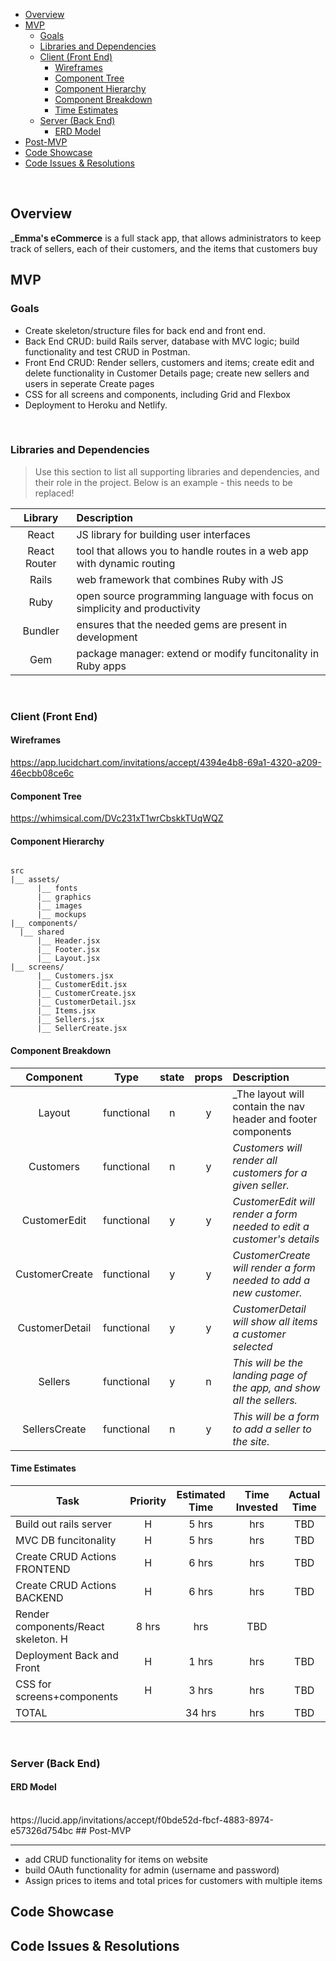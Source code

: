 

- [Overview](#overview)
- [MVP](#mvp)
  - [Goals](#goals)
  - [Libraries and Dependencies](#libraries-and-dependencies)
  - [Client (Front End)](#client-front-end)
    - [Wireframes](#wireframes)
    - [Component Tree](#component-tree)
    - [Component Hierarchy](#component-hierarchy)
    - [Component Breakdown](#component-breakdown)
    - [Time Estimates](#time-estimates)
  - [Server (Back End)](#server-back-end)
    - [ERD Model](#erd-model)
- [Post-MVP](#post-mvp)
- [Code Showcase](#code-showcase)
- [Code Issues & Resolutions](#code-issues--resolutions)

<br>

## Overview

_**Emma's eCommerce** is a full stack app, that allows administrators to keep track of sellers, each of their customers, and the items that customers buy


## MVP



### Goals

- Create skeleton/structure files for back end and front end.
- Back End CRUD: build Rails server, database with MVC logic; build functionality and test CRUD in Postman.
- Front End CRUD: Render sellers, customers and items; create edit and delete functionality in Customer Details page; create new sellers and users in seperate Create pages
- CSS for all screens and components, including Grid and Flexbox
- Deployment to Heroku and Netlify.
<br>

### Libraries and Dependencies

> Use this section to list all supporting libraries and dependencies, and their role in the project. Below is an example - this needs to be replaced!

|     Library      | Description                                                               |
| :--------------: | :------------------------------------------------------------------------ |
|      React       | JS library for building user interfaces                                   |
|   React Router   | tool that allows you to handle routes in a web app with dynamic routing   |
|     Rails        | web framework that combines Ruby with JS                                  |
|     Ruby         | open source programming language with focus on simplicity and productivity|
|     Bundler      | ensures that the needed gems are present in development                   |
|     Gem          | package manager: extend or modify funcitonality in Ruby apps              |



<br>

### Client (Front End)

#### Wireframes

https://app.lucidchart.com/invitations/accept/4394e4b8-69a1-4320-a209-46ecbb08ce6c

#### Component Tree

https://whimsical.com/DVc231xT1wrCbskkTUqWQZ
#### Component Hierarchy

 

``` structure

src
|__ assets/
      |__ fonts
      |__ graphics
      |__ images
      |__ mockups
|__ components/
  |__ shared
      |__ Header.jsx
      |__ Footer.jsx
      |__ Layout.jsx
|__ screens/
      |__ Customers.jsx
      |__ CustomerEdit.jsx
      |__ CustomerCreate.jsx
      |__ CustomerDetail.jsx
      |__ Items.jsx
      |__ Sellers.jsx
      |__ SellerCreate.jsx

```

#### Component Breakdown


|     Component      |    Type    | state | props | Description                                                            |
|    :----------:    | :--------: | :---: | :---: | :---------------------------------------------------------------       |
|    Layout          | functional |   n   |   y   | _The layout will contain the nav header and footer components          |
|   Customers        | functional |   n   |   y   | _Customers will render all customers for a given seller._              |
|   CustomerEdit     | functional |   y   |   y   | _CustomerEdit will render a form needed to edit a customer's details_  |
|   CustomerCreate   | functional |   y   |   y   | _CustomerCreate will render a form needed to add a new customer._      |
|   CustomerDetail   | functional |   y   |   y   | _CustomerDetail will show all items a customer selected_               |
|   Sellers          | functional |   y   |   n   | _This will be the landing page of the app, and show all the sellers._  |
|   SellersCreate    | functional |   n   |   y   | _This will be a form to add a seller to the site._                     |


#### Time Estimates


| Task                        | Priority           | Estimated Time | Time Invested | Actual Time |
| --------------------------- | :----------------: | :------------: | :-----------: | :---------: |
| Build out rails server      |         H          |     5 hrs      |       hrs     |     TBD     |
| MVC DB funcitonality        |         H          |     5 hrs      |       hrs     |     TBD     |
| Create CRUD Actions FRONTEND|         H          |     6 hrs      |       hrs     |     TBD     |
| Create CRUD Actions BACKEND |         H          |     6 hrs      |       hrs     |     TBD     |
|Render components/React skeleton.      H          |     8 hrs      |       hrs     |     TBD     |
| Deployment Back and Front   |         H          |     1 hrs      |       hrs     |     TBD     |
| CSS for screens+components  |         H          |     3 hrs      |       hrs     |     TBD     |
| TOTAL                       |                    |     34 hrs     |       hrs     |     TBD     |


<br>

### Server (Back End)

#### ERD Model


<br>
https://lucid.app/invitations/accept/f0bde52d-fbcf-4883-8974-e57326d754bc
## Post-MVP


***
- add CRUD functionality for items on website
- build OAuth functionality for admin (username and password)
- Assign prices to items and total prices for customers with multiple items



## Code Showcase


## Code Issues & Resolutions


